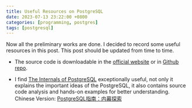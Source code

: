 ```yaml
---
title: Useful Resources on PostgreSQL
date: 2023-07-13 23:22:00 +0800
categories: [programming, postgres]
tags: [postgresql]
---
```



Now all the preliminary works are done. I decided to record some useful resources in this post. This post should be updated from time to time.

* The source code is downloadable in the [official website](https://www.postgresql.org/ftp/source/v9.3.3/) or in [Github repo](https://github.com/postgres/postgres).

* I find [The Internals of PostgreSQL](https://www.interdb.jp/pg/) exceptionally useful, not only it explains the important ideas of the PostgreSQL, it also contains source code analysis and hands-on examples for better understanding. Chinese Version: [PostgreSQL指南：内幕探索](https://pg-internal.vonng.com/#/)
